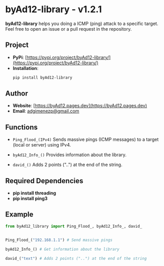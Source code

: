 
# byAd12-library - v1.2.1

**byAd12-library** helps you doing a ICMP (ping) attack to a specific target.
Feel free to open an issue or a pull request in the repository.

## Project

- **PyPi**: [https://pypi.org/project/byAd12-library/](https://pypi.org/project/byAd12-library/)
- **Installation**: 
  ```bash
  pip install byAd12-library
  ```

## Author

- **Website**: [https://byAd12.pages.dev](https://byAd12.pages.dev)
- **Email**: [adgimenezp@gmail.com](mailto:adgimenezp@gmail.com)

## Functions

- `Ping_Flood_(IPv4)`
Sends massive pings (ICMP messages) to a target (local or server) using IPv4.

- `byAd12_Info_()`
Provides information about the library.

- `david_()`
Adds 2 points ("..") at the end of the string.

## Required Dependencies

- **pip install threading**
- **pip install ping3**

## Example

```python
from byAd12_library import Ping_Flood_, byAd12_Info_, david_


Ping_Flood_("192.168.1.1") # Send massive pings

byAd12_Info_() # Get information about the library

david_("text") # Adds 2 points ("..") at the end of the string
```